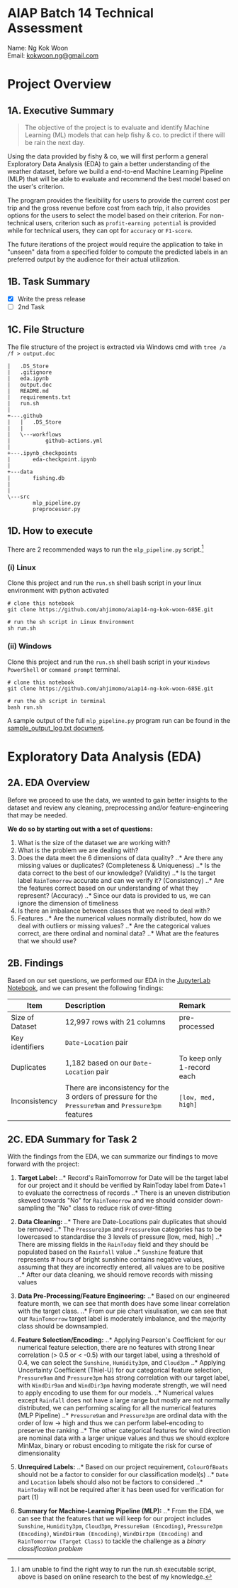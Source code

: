 # AIAP Batch 14 Technical Assessment
Name: Ng Kok Woon<br>
Email: kokwoon.ng@gmail.com

# Project Overview
## 1A. Executive Summary
> The objective of the project is to evaluate and identify Machine Learning (ML) models that can help
> fishy & co. to predict if there will be rain the next day. 

Using the data provided by fishy & co, we will first perform a general Exploratory Data Analysis (EDA) 
to gain a better understanding of the weather dataset, before we build a end-to-end Machine Learning Pipeline (MLP)
that will be able to evaluate and recommend the best model based on the user's criterion.

The program provides the flexibility for users to provide the current cost per trip and the gross revenue before cost from each trip,
it also provides options for the users to select the model based on their criterion. For non-technical users, criterion 
such as `profit-earning potential` is provided while for technical users, they can opt for `accuracy` or `F1-score`.

The future iterations of the project would require the application to take in "unseen" data from a specified folder
to compute the predicted labels in an preferred output by the audience for their actual utilization. 

## 1B. Task Summary
- [x] Write the press release
- [ ] 2nd Task

## 1C. File Structure
The file structure of the project is extracted via Windows cmd with `tree /a /f > output.doc`
```
|   .DS_Store
|   .gitignore
|   eda.ipynb
|   output.doc
|   README.md
|   requirements.txt
|   run.sh
|   
+---.github
|   |   .DS_Store
|   |   
|   \---workflows
|           github-actions.yml
|           
+---.ipynb_checkpoints
|       eda-checkpoint.ipynb
|       
+---data
|       fishing.db
|       
|           
\---src
        mlp_pipeline.py
        preprocessor.py
```

## 1D. How to execute
There are 2 recommended ways to run the `mlp_pipeline.py` script.[^1]

### (i) Linux
Clone this project and run the `run.sh` shell bash script in your linux environment with python activated
```
# clone this notebook
git clone https://github.com/ahjimomo/aiap14-ng-kok-woon-685E.git

# run the sh script in Linux Environment
sh run.sh
```

### (ii) Windows
Clone this project and run the `run.sh` shell bash script in your `Windows PowerShell` or `command prompt` terminal.
```
# clone this notebook
git clone https://github.com/ahjimomo/aiap14-ng-kok-woon-685E.git

# run the sh script in terminal
bash run.sh
```
A sample output of the full `mlp_pipeline.py` program run can be found in the [sample_output_log.txt document]("C:\Users\User\Desktop\Nicky\aiap14-ng-kok-woon-685E\sample_output_log.txt").

[^1]: I am unable to find the right way to run the run.sh executable script, above is based on online research to the best of my knowledge.

# Exploratory Data Analysis (EDA)
## 2A. EDA Overview
Before we proceed to use the data, we wanted to gain better insights to the dataset and review any cleaning, preprocessing and/or 
feature-engineering that may be needed.

**We do so by starting out with a set of questions:**
1. What is the size of the dataset we are working with?
2. What is the problem we are dealing with?
3. Does the data meet the 6 dimensions of data quality?
..* Are there any missing values or duplicates? (Completeness & Uniqueness)
..* Is the data correct to the best of our knowledge? (Validity)
..* Is the target label `RainTomorrow` accurate and can we verify it? (Consistency)
..* Are the features correct based on our understanding of what they represent? (Accuracy)
..* Since our data is provided to us, we can ignore the dimension of timeliness 
4. Is there an imbalance between classes that we need to deal with?
5. Features
..* Are the numerical values normally distributed, how do we deal with outliers or missing values?
..* Are the categorical values correct, are there ordinal and nominal data?
..* What are the features that we should use?

## 2B. Findings
Based on our set questions, we performed our EDA in the [JupyterLab Notebook]("C:\Users\User\Desktop\Nicky\aiap14-ng-kok-woon-685E\eda.ipynb"), and
we can present the following findings:

| **Item** | **Description** | **Remark** |
| ---  | :-- | :-- |
| Size of Dataset | 12,997 rows with 21 columns | pre-processed |
| Key identifiers | `Date`-`Location` pair | |
| Duplicates | 1,182 based on our `Date`-`Location` pair | To keep only 1-record each |
| Inconsistency | There are inconsistency for the 3 orders of pressure for the `Pressure9am` and `Pressure3pm` features | `[low, med, high]` |


## 2C. EDA Summary for Task 2
With the findings from the EDA, we can summarize our findings to move forward with the project:

1. **Target Label:**
..* Record's RainTomorrow for Date will be the target label for our project and it should be verified by RainToday label from Date+1 to evaluate the correctness of records
..* There is an uneven distribution skewed towards "No" for `RainTomorrow` and we should consider down-sampling the "No" class to reduce risk of over-fitting

2. **Data Cleaning:**
..* There are Date-Locations pair duplicates that should be removed
..* The `Pressure3pm` and `Pressure9am` categories has to be lowercased to standardise the 3 levels of pressure [low, med, high]
..* There are missing fields in the `RainToday` field and they should be populated based on the `Rainfall` value
..* `Sunshine` feature that represents # hours of bright sunshine contains negative values, assuming that they are incorrectly entered, all values are to be positive
..* After our data cleaning, we should remove records with missing values

3. **Data Pre-Processing/Feature Engineering:**
..* Based on our engineered feature month, we can see that month does have some linear correlation with the target class.
..* From our pie chart visulisation, we can see that our `RainTomorrow` target label is moderately imbalance, and the majority class should be downsampled.

4. **Feature Selection/Encoding:**
..* Applying Pearson's Coefficient for our numerical feature selection, there are no features with strong linear correlation (> 0.5 or < -0.5) with our target label, using a threshold of 0.4, we can select the `Sunshine`, `Humidity3pm`, and `Cloud3pm`
..* Applying Uncertainty Coefficient (Thiel-U) for our categorical feature selection, `Pressure9am` and `Pressure3pm` has strong correlation with our target label, with `WindDir9am` and `WindDir3pm` having moderate strength, we will need to apply encoding to use them for our models.
..* Numerical values except `Rainfall` does not have a large range but mostly are not normally distributed, we can performing scaling for all the numerical features (MLP Pipeline)
..* `Pressure9am` and `Pressure3pm` are ordinal data with the order of low -> high and thus we can perform label-encoding to preserve the ranking
..* The other categorical features for wind direction are nominal data with a larger unique values and thus we should explore MinMax, binary or robust encoding to mitigate the risk for curse of dimensionality

5. **Unrequired Labels:**
..* Based on our project requirement, `ColourOfBoats` should not be a factor to consider for our classification model(s)
..* `Date` and `Location` labels should also not be factors to considered
..* `RainToday` will not be required after it has been used for verification for part (1)

6. **Summary for Machine-Learning Pipeline (MLP):**
..* From the EDA, we can see that the features that we will keep for our project includes `Sunshine`, `Humidity3pm`, `Cloud3pm`, `Pressure9am (Encoding)`, `Pressure3pm (Encoding)`, `WindDir9am (Encoding)`, `WindDir3pm (Encoding)` and `RainTomorrow (Target Class)` to tackle the challenge as a *binary classification problem*


